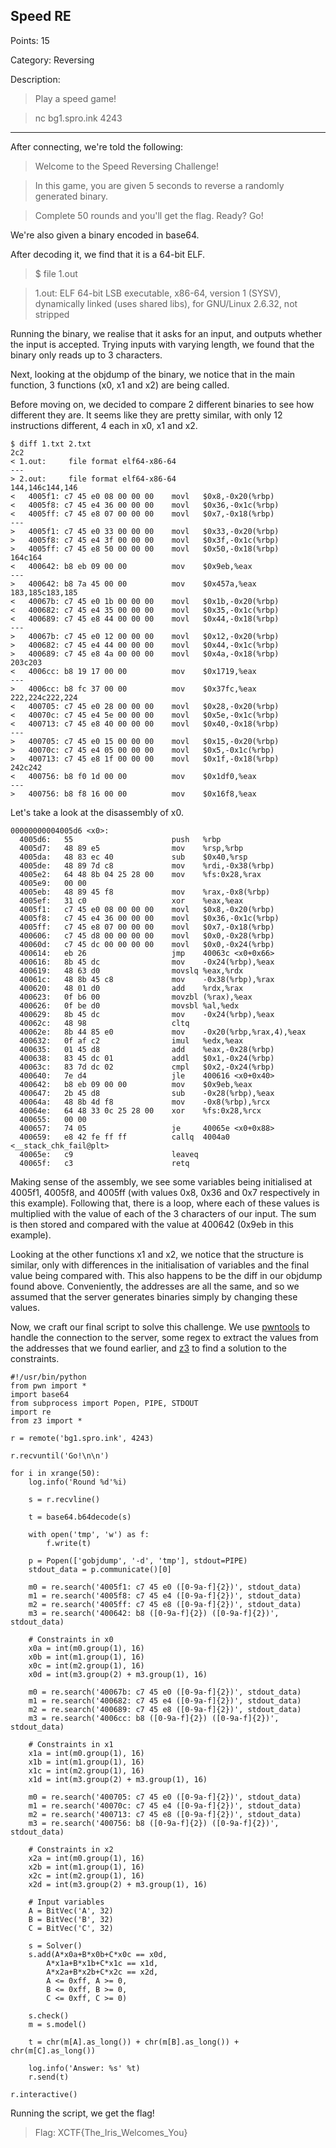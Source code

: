 ## Speed RE
Points: 15

Category: Reversing

Description:

> Play a speed game!

> nc bg1.spro.ink 4243

----

After connecting, we're told the following:

>Welcome to the Speed Reversing Challenge!

>In this game, you are given 5 seconds to reverse a randomly generated binary.

>Complete 50 rounds and you'll get the flag. Ready? Go!

We're also given a binary encoded in base64.

After decoding it, we find that it is a 64-bit ELF.

>$ file 1.out

> 1.out: ELF 64-bit LSB executable, x86-64, version 1 (SYSV), dynamically linked (uses shared libs), for GNU/Linux 2.6.32, not stripped

Running the binary, we realise that it asks for an input, and outputs whether the input is accepted. Trying inputs with varying length, we found that the binary only reads up to 3 characters.

Next, looking at the objdump of the binary, we notice that in the main function, 3 functions (x0, x1 and x2) are being called.

Before moving on, we decided to compare 2 different binaries to see how different they are. It seems like they are pretty similar, with only 12 instructions different, 4 each in x0, x1 and x2.

    $ diff 1.txt 2.txt
    2c2
    < 1.out:     file format elf64-x86-64
    ---
    > 2.out:     file format elf64-x86-64
    144,146c144,146
    <   4005f1:	c7 45 e0 08 00 00 00 	movl   $0x8,-0x20(%rbp)
    <   4005f8:	c7 45 e4 36 00 00 00 	movl   $0x36,-0x1c(%rbp)
    <   4005ff:	c7 45 e8 07 00 00 00 	movl   $0x7,-0x18(%rbp)
    ---
    >   4005f1:	c7 45 e0 33 00 00 00 	movl   $0x33,-0x20(%rbp)
    >   4005f8:	c7 45 e4 3f 00 00 00 	movl   $0x3f,-0x1c(%rbp)
    >   4005ff:	c7 45 e8 50 00 00 00 	movl   $0x50,-0x18(%rbp)
    164c164
    <   400642:	b8 eb 09 00 00       	mov    $0x9eb,%eax
    ---
    >   400642:	b8 7a 45 00 00       	mov    $0x457a,%eax
    183,185c183,185
    <   40067b:	c7 45 e0 1b 00 00 00 	movl   $0x1b,-0x20(%rbp)
    <   400682:	c7 45 e4 35 00 00 00 	movl   $0x35,-0x1c(%rbp)
    <   400689:	c7 45 e8 44 00 00 00 	movl   $0x44,-0x18(%rbp)
    ---
    >   40067b:	c7 45 e0 12 00 00 00 	movl   $0x12,-0x20(%rbp)
    >   400682:	c7 45 e4 44 00 00 00 	movl   $0x44,-0x1c(%rbp)
    >   400689:	c7 45 e8 4a 00 00 00 	movl   $0x4a,-0x18(%rbp)
    203c203
    <   4006cc:	b8 19 17 00 00       	mov    $0x1719,%eax
    ---
    >   4006cc:	b8 fc 37 00 00       	mov    $0x37fc,%eax
    222,224c222,224
    <   400705:	c7 45 e0 28 00 00 00 	movl   $0x28,-0x20(%rbp)
    <   40070c:	c7 45 e4 5e 00 00 00 	movl   $0x5e,-0x1c(%rbp)
    <   400713:	c7 45 e8 40 00 00 00 	movl   $0x40,-0x18(%rbp)
    ---
    >   400705:	c7 45 e0 15 00 00 00 	movl   $0x15,-0x20(%rbp)
    >   40070c:	c7 45 e4 05 00 00 00 	movl   $0x5,-0x1c(%rbp)
    >   400713:	c7 45 e8 1f 00 00 00 	movl   $0x1f,-0x18(%rbp)
    242c242
    <   400756:	b8 f0 1d 00 00       	mov    $0x1df0,%eax
    ---
    >   400756:	b8 f8 16 00 00       	mov    $0x16f8,%eax


Let's take a look at the disassembly of x0.

    00000000004005d6 <x0>:
      4005d6:	55                   	push   %rbp
      4005d7:	48 89 e5             	mov    %rsp,%rbp
      4005da:	48 83 ec 40          	sub    $0x40,%rsp
      4005de:	48 89 7d c8          	mov    %rdi,-0x38(%rbp)
      4005e2:	64 48 8b 04 25 28 00 	mov    %fs:0x28,%rax
      4005e9:	00 00 
      4005eb:	48 89 45 f8          	mov    %rax,-0x8(%rbp)
      4005ef:	31 c0                	xor    %eax,%eax
      4005f1:	c7 45 e0 08 00 00 00 	movl   $0x8,-0x20(%rbp)
      4005f8:	c7 45 e4 36 00 00 00 	movl   $0x36,-0x1c(%rbp)
      4005ff:	c7 45 e8 07 00 00 00 	movl   $0x7,-0x18(%rbp)
      400606:	c7 45 d8 00 00 00 00 	movl   $0x0,-0x28(%rbp)
      40060d:	c7 45 dc 00 00 00 00 	movl   $0x0,-0x24(%rbp)
      400614:	eb 26                	jmp    40063c <x0+0x66>
      400616:	8b 45 dc             	mov    -0x24(%rbp),%eax
      400619:	48 63 d0             	movslq %eax,%rdx
      40061c:	48 8b 45 c8          	mov    -0x38(%rbp),%rax
      400620:	48 01 d0             	add    %rdx,%rax
      400623:	0f b6 00             	movzbl (%rax),%eax
      400626:	0f be d0             	movsbl %al,%edx
      400629:	8b 45 dc             	mov    -0x24(%rbp),%eax
      40062c:	48 98                	cltq   
      40062e:	8b 44 85 e0          	mov    -0x20(%rbp,%rax,4),%eax
      400632:	0f af c2             	imul   %edx,%eax
      400635:	01 45 d8             	add    %eax,-0x28(%rbp)
      400638:	83 45 dc 01          	addl   $0x1,-0x24(%rbp)
      40063c:	83 7d dc 02          	cmpl   $0x2,-0x24(%rbp)
      400640:	7e d4                	jle    400616 <x0+0x40>
      400642:	b8 eb 09 00 00       	mov    $0x9eb,%eax
      400647:	2b 45 d8             	sub    -0x28(%rbp),%eax
      40064a:	48 8b 4d f8          	mov    -0x8(%rbp),%rcx
      40064e:	64 48 33 0c 25 28 00 	xor    %fs:0x28,%rcx
      400655:	00 00 
      400657:	74 05                	je     40065e <x0+0x88>
      400659:	e8 42 fe ff ff       	callq  4004a0 <__stack_chk_fail@plt>
      40065e:	c9                   	leaveq 
      40065f:	c3                   	retq   

Making sense of the assembly, we see some variables being initialised at 4005f1, 4005f8, and 4005ff (with values 0x8, 0x36 and 0x7 respectively in this example). Following that, there is a loop, where each of these values is multiplied with the value of each of the 3 characters of our input. The sum is then stored and compared with the value at 400642 (0x9eb in this example).

Looking at the other functions x1 and x2, we notice that the structure is similar, only with differences in the initialisation of variables and the final value being compared with. This also happens to be the diff in our objdump found above. Conveniently, the addresses are all the same, and so we assumed that the server generates binaries simply by changing these values.

Now, we craft our final script to solve this challenge. We use [pwntools](http://pwntools.com/) to handle the connection to the server, some regex to extract the values from the addresses that we found earlier, and [z3](https://github.com/Z3Prover/z3) to find a solution to the constraints.

    #!/usr/bin/python
    from pwn import *
    import base64
    from subprocess import Popen, PIPE, STDOUT
    import re
    from z3 import *

    r = remote('bg1.spro.ink', 4243)

    r.recvuntil('Go!\n\n')

    for i in xrange(50):
        log.info('Round %d'%i)

        s = r.recvline()

        t = base64.b64decode(s)

        with open('tmp', 'w') as f:
            f.write(t)

        p = Popen(['gobjdump', '-d', 'tmp'], stdout=PIPE)
        stdout_data = p.communicate()[0]

        m0 = re.search('4005f1:	c7 45 e0 ([0-9a-f]{2})', stdout_data)
        m1 = re.search('4005f8:	c7 45 e4 ([0-9a-f]{2})', stdout_data)
        m2 = re.search('4005ff:	c7 45 e8 ([0-9a-f]{2})', stdout_data)
        m3 = re.search('400642:	b8 ([0-9a-f]{2}) ([0-9a-f]{2})', stdout_data)

        # Constraints in x0
        x0a = int(m0.group(1), 16)
        x0b = int(m1.group(1), 16)
        x0c = int(m2.group(1), 16)
        x0d = int(m3.group(2) + m3.group(1), 16)

        m0 = re.search('40067b:	c7 45 e0 ([0-9a-f]{2})', stdout_data)
        m1 = re.search('400682:	c7 45 e4 ([0-9a-f]{2})', stdout_data)
        m2 = re.search('400689:	c7 45 e8 ([0-9a-f]{2})', stdout_data)
        m3 = re.search('4006cc:	b8 ([0-9a-f]{2}) ([0-9a-f]{2})', stdout_data)

        # Constraints in x1
        x1a = int(m0.group(1), 16)
        x1b = int(m1.group(1), 16)
        x1c = int(m2.group(1), 16)
        x1d = int(m3.group(2) + m3.group(1), 16)

        m0 = re.search('400705:	c7 45 e0 ([0-9a-f]{2})', stdout_data)
        m1 = re.search('40070c:	c7 45 e4 ([0-9a-f]{2})', stdout_data)
        m2 = re.search('400713:	c7 45 e8 ([0-9a-f]{2})', stdout_data)
        m3 = re.search('400756:	b8 ([0-9a-f]{2}) ([0-9a-f]{2})', stdout_data)

        # Constraints in x2
        x2a = int(m0.group(1), 16)
        x2b = int(m1.group(1), 16)
        x2c = int(m2.group(1), 16)
        x2d = int(m3.group(2) + m3.group(1), 16)

        # Input variables
        A = BitVec('A', 32)
        B = BitVec('B', 32)
        C = BitVec('C', 32)

        s = Solver()
        s.add(A*x0a+B*x0b+C*x0c == x0d,
            A*x1a+B*x1b+C*x1c == x1d,
            A*x2a+B*x2b+C*x2c == x2d,
            A <= 0xff, A >= 0,
            B <= 0xff, B >= 0,
            C <= 0xff, C >= 0)

        s.check()
        m = s.model()

        t = chr(m[A].as_long()) + chr(m[B].as_long()) + chr(m[C].as_long())

        log.info('Answer: %s' %t)
        r.send(t)

    r.interactive()


Running the script, we get the flag!

> Flag: XCTF{The\_Iris\_Welcomes\_You}
